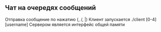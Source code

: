 ## Чат на очередях сообщений

Отправка сообщение по нажатию (\, /, |)
Клиент запускается ./client [0-4] [username]
Сервером является интерфейс общей памяти
